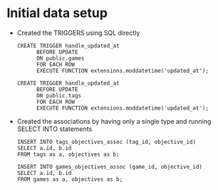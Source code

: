 # Initial data setup

- Created the TRIGGERS using SQL directly

  ```
  CREATE TRIGGER handle_updated_at
  		BEFORE UPDATE
  		ON public.games
  		FOR EACH ROW
  		EXECUTE FUNCTION extensions.moddatetime('updated_at');

  CREATE TRIGGER handle_updated_at
  		BEFORE UPDATE
  		ON public.tags
  		FOR EACH ROW
  		EXECUTE FUNCTION extensions.moddatetime('updated_at');
  ```

- Created the associations by having only a single type and running SELECT INTO statements

  ```
  INSERT INTO tags_objectives_assoc (tag_id, objective_id)
  SELECT a.id, b.id
  FROM tags as a, objectives as b;

  INSERT INTO games_objectives_assoc (game_id, objective_id)
  SELECT a.id, b.id
  FROM games as a, objectives as b;
  ```
